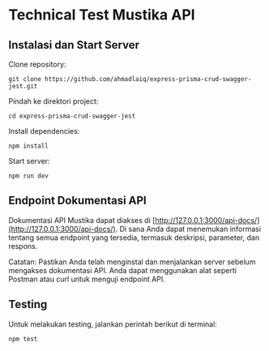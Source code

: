 # Technical Test Mustika API

## Instalasi dan Start Server

Clone repository:

```
git clone https://github.com/ahmadlaiq/express-prisma-crud-swagger-jest.git
```

Pindah ke direktori project:

```
cd express-prisma-crud-swagger-jest
```

Install dependencies:

```
npm install
```

Start server:

```
npm run dev
```

## Endpoint Dokumentasi API

Dokumentasi API Mustika dapat diakses di [http://127.0.0.1:3000/api-docs/](http://127.0.0.1:3000/api-docs/).
Di sana Anda dapat menemukan informasi tentang semua endpoint yang tersedia, termasuk deskripsi, parameter, dan respons.

Catatan:
Pastikan Anda telah menginstal dan menjalankan server sebelum mengakses dokumentasi API.
Anda dapat menggunakan alat seperti Postman atau curl untuk menguji endpoint API.

## Testing

Untuk melakukan testing, jalankan perintah berikut di terminal:

```
npm test
```

